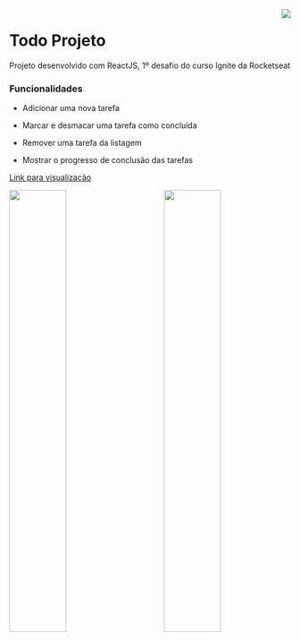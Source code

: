 <img align="right" src="https://gist.githubusercontent.com/PatrickDevSantos/1d88571fc5c57f37f5743589106aaece/raw/3411fbbcdcbf1e014f0cb78e8043443b630caad4/todo-project-logo.svg" />
<h1 align="left">Todo Projeto</h1>
<p>Projeto desenvolvido com ReactJS, 1º desafio do curso Ignite da Rocketseat</p>
<h3>Funcionalidades</h3>

- Adicionar uma nova tarefa

- Marcar e desmacar uma tarefa como concluída

- Remover uma tarefa da listagem
 
- Mostrar o progresso de conclusão das tarefas

<p><a href="http://frewsdev.tech/todo" targe="_blank">Link para visualização</a><p>
 
<img align="left" width="45%" src="https://user-images.githubusercontent.com/105234877/180899608-aa01b7ef-29cd-4062-9cf3-07aafcf882b5.png" />
<img align="right" width="45%" src="https://user-images.githubusercontent.com/105234877/180899490-a8e2c547-6bdd-4024-8779-90414d36c4c7.png" />
